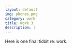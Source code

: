 ```yaml
---
layout: default
img: phones.png
category: work
title: Work 3
description: |
---
```


Here is one final tidbit re: work.
